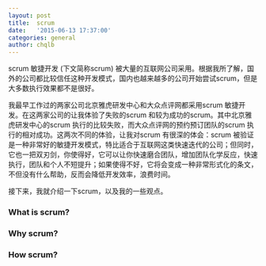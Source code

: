 ```yaml
---
layout: post
title: 	scrum
date: 	'2015-06-13 17:37:00'
categories: general
author: chqlb
---
```


scrum 敏捷开发 (下文简称scrum) 被大量的互联网公司采用。根据我所了解，国外的公司都比较信任这种开发模式，国内也越来越多的公司开始尝试scrum，但是大多数执行效果都不是很好。

我最早工作过的两家公司北京雅虎研发中心和大众点评网都采用scrum 敏捷开发。在这两家公司的让我体验了失败的scrum 和较为成功的scrum。其中北京雅虎研发中心的scrum 执行的比较失败，而大众点评网的预约预订团队的scrum 执行的相对成功。这两次不同的体验，让我对scrum 有很深的体会：scrum 被验证是一种非常好的敏捷开发模式，特比适合于互联网这类快速迭代的公司；但同时，它也一把双刃剑，你使得好，它可以让你快速磨合团队，增加团队化学反应，快速执行，团队和个人不短提升；如果使得不好，它将会变成一种非常形式化的条文，不但没有什么帮助，反而会降低开发效率，浪费时间。

接下来，我就介绍一下scrum，以及我的一些观点。

### What is scrum?

### Why scrum?

### How scrum?